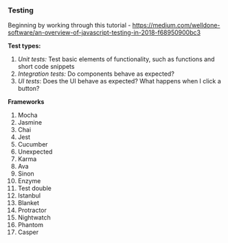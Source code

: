 ### Testing

Beginning by working through this tutorial - https://medium.com/welldone-software/an-overview-of-javascript-testing-in-2018-f68950900bc3

**Test types:**

1. *Unit tests:* Test basic elements of functionality, such as functions and short code snippets
2. *Integration tests:* Do components behave as expected?
3. *UI tests*: Does the UI behave as expected? What happens when I click a button?

**Frameworks**

1. Mocha
2. Jasmine
3. Chai
4. Jest
5. Cucumber
6. Unexpected
7. Karma
8. Ava
9. Sinon
10. Enzyme
11. Test double
12. Istanbul
13. Blanket
14. Protractor
15. Nightwatch
16. Phantom
17. Casper













<!-- end -->
